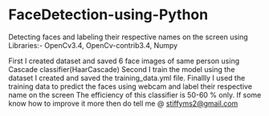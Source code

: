 # FaceDetection-using-Python
Detecting faces and labeling their respective names on the screen using
Libraries:-  OpenCv3.4, OpenCv-contrib3.4, Numpy

First I created dataset and saved 6 face images of same person using Cascade classifier(HaarCascade)
Second I train the model using the dataset I created and saved the training_data.yml file.
Finallly I used the training data to predict the faces using webcam and label their respective name on the screen
The efficiency of this classifier is 50-60 % only. If some know how to improve it more then do tell me @ stiffyms2@gmail.com
